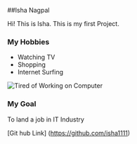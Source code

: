 ##Isha Nagpal

Hi! This is Isha.
This is my first Project.

### My Hobbies
* Watching TV
* Shopping
* Internet Surfing

![Tired of Working on Computer](http://52.64.24.247:8080/images/products/PC001/small.png)

### My Goal
To land a job in IT Industry


[Git hub Link] (https://github.com/isha1111)
